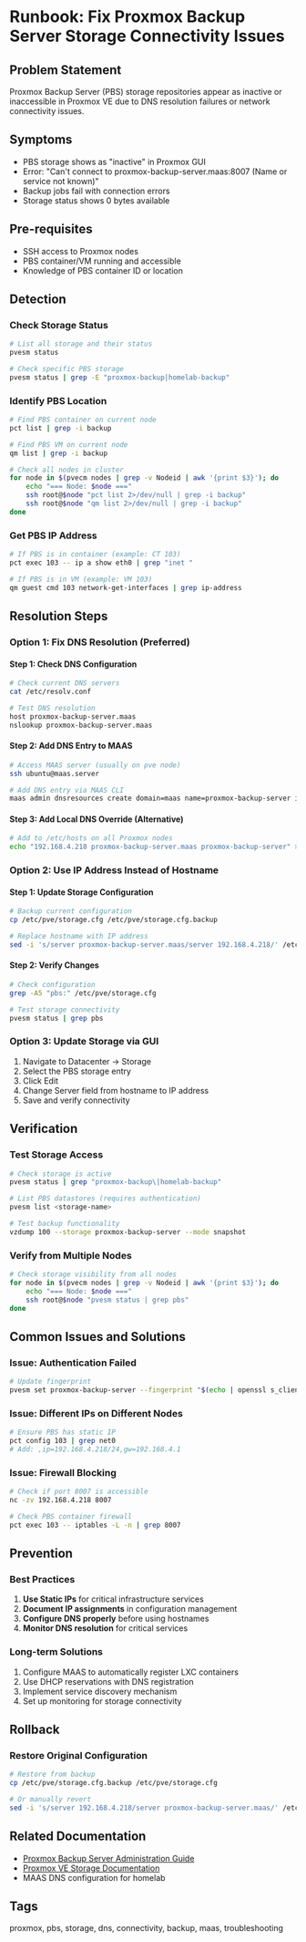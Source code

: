 # Runbook: Fix Proxmox Backup Server Storage Connectivity Issues

## Problem Statement
Proxmox Backup Server (PBS) storage repositories appear as inactive or inaccessible in Proxmox VE due to DNS resolution failures or network connectivity issues.

## Symptoms
- PBS storage shows as "inactive" in Proxmox GUI
- Error: "Can't connect to proxmox-backup-server.maas:8007 (Name or service not known)"
- Backup jobs fail with connection errors
- Storage status shows 0 bytes available

## Pre-requisites
- SSH access to Proxmox nodes
- PBS container/VM running and accessible
- Knowledge of PBS container ID or location

## Detection

### Check Storage Status
```bash
# List all storage and their status
pvesm status

# Check specific PBS storage
pvesm status | grep -E "proxmox-backup|homelab-backup"
```

### Identify PBS Location
```bash
# Find PBS container on current node
pct list | grep -i backup

# Find PBS VM on current node  
qm list | grep -i backup

# Check all nodes in cluster
for node in $(pvecm nodes | grep -v Nodeid | awk '{print $3}'); do
    echo "=== Node: $node ==="
    ssh root@$node "pct list 2>/dev/null | grep -i backup"
    ssh root@$node "qm list 2>/dev/null | grep -i backup"
done
```

### Get PBS IP Address
```bash
# If PBS is in container (example: CT 103)
pct exec 103 -- ip a show eth0 | grep "inet "

# If PBS is in VM (example: VM 103)
qm guest cmd 103 network-get-interfaces | grep ip-address
```

## Resolution Steps

### Option 1: Fix DNS Resolution (Preferred)

#### Step 1: Check DNS Configuration
```bash
# Check current DNS servers
cat /etc/resolv.conf

# Test DNS resolution
host proxmox-backup-server.maas
nslookup proxmox-backup-server.maas
```

#### Step 2: Add DNS Entry to MAAS
```bash
# Access MAAS server (usually on pve node)
ssh ubuntu@maas.server

# Add DNS entry via MAAS CLI
maas admin dnsresources create domain=maas name=proxmox-backup-server ip_addresses=192.168.4.218
```

#### Step 3: Add Local DNS Override (Alternative)
```bash
# Add to /etc/hosts on all Proxmox nodes
echo "192.168.4.218 proxmox-backup-server.maas proxmox-backup-server" >> /etc/hosts
```

### Option 2: Use IP Address Instead of Hostname

#### Step 1: Update Storage Configuration
```bash
# Backup current configuration
cp /etc/pve/storage.cfg /etc/pve/storage.cfg.backup

# Replace hostname with IP address
sed -i 's/server proxmox-backup-server.maas/server 192.168.4.218/' /etc/pve/storage.cfg
```

#### Step 2: Verify Changes
```bash
# Check configuration
grep -A5 "pbs:" /etc/pve/storage.cfg

# Test storage connectivity
pvesm status | grep pbs
```

### Option 3: Update Storage via GUI

1. Navigate to Datacenter → Storage
2. Select the PBS storage entry
3. Click Edit
4. Change Server field from hostname to IP address
5. Save and verify connectivity

## Verification

### Test Storage Access
```bash
# Check storage is active
pvesm status | grep "proxmox-backup\|homelab-backup"

# List PBS datastores (requires authentication)
pvesm list <storage-name>

# Test backup functionality
vzdump 100 --storage proxmox-backup-server --mode snapshot
```

### Verify from Multiple Nodes
```bash
# Check storage visibility from all nodes
for node in $(pvecm nodes | grep -v Nodeid | awk '{print $3}'); do
    echo "=== Node: $node ==="
    ssh root@$node "pvesm status | grep pbs"
done
```

## Common Issues and Solutions

### Issue: Authentication Failed
```bash
# Update fingerprint
pvesm set proxmox-backup-server --fingerprint "$(echo | openssl s_client -connect 192.168.4.218:8007 2>/dev/null | openssl x509 -fingerprint -sha256 -noout | cut -d'=' -f2)"
```

### Issue: Different IPs on Different Nodes
```bash
# Ensure PBS has static IP
pct config 103 | grep net0
# Add: ,ip=192.168.4.218/24,gw=192.168.4.1
```

### Issue: Firewall Blocking
```bash
# Check if port 8007 is accessible
nc -zv 192.168.4.218 8007

# Check PBS container firewall
pct exec 103 -- iptables -L -n | grep 8007
```

## Prevention

### Best Practices
1. **Use Static IPs** for critical infrastructure services
2. **Document IP assignments** in configuration management
3. **Configure DNS properly** before using hostnames
4. **Monitor DNS resolution** for critical services

### Long-term Solutions
1. Configure MAAS to automatically register LXC containers
2. Use DHCP reservations with DNS registration
3. Implement service discovery mechanism
4. Set up monitoring for storage connectivity

## Rollback

### Restore Original Configuration
```bash
# Restore from backup
cp /etc/pve/storage.cfg.backup /etc/pve/storage.cfg

# Or manually revert
sed -i 's/server 192.168.4.218/server proxmox-backup-server.maas/' /etc/pve/storage.cfg
```

## Related Documentation
- [Proxmox Backup Server Administration Guide](https://pbs.proxmox.com/docs/)
- [Proxmox VE Storage Documentation](https://pve.proxmox.com/wiki/Storage)
- MAAS DNS configuration for homelab

## Tags
proxmox, pbs, storage, dns, connectivity, backup, maas, troubleshooting